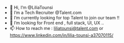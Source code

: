 - 👋 Hi, I’m @LiliaTounsi
- 👀 I’m a Tech Recruiter @Talent.com
- 🌱 I’m currently looking for top Talent to join our team !!
- 💞️ I’m looking for Front end , full stack, UI, UX ..
- 📫 How to reach me : liliatounsi@talent.com or https://www.linkedin.com/in/lilia-tounsi-a37070115/

<!---
LiliaTounsi/LiliaTounsi is a ✨ special ✨ repository because its `README.md` (this file) appears on your GitHub profile.
You can click the Preview link to take a look at your changes.
--->
